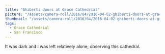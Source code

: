 ```yaml
---
title: "Ghiberti doors at Grace Cathedrial"
picture: "/assets/camera-roll/2016/04/2016-04-02-ghiberti-doors-at-grace-cathedral/20160402_050238483_iOS.jpg"
thumbnail: "/assets/camera-roll/2016/04/2016-04-02-ghiberti-doors-at-grace-cathedral/20160402_050238483_iOS-thumbnail.jpg"
tags:
  - Grace Cathedrial
  - San Francisco
---
```

It was dark and I was left relatively alone, observing this cathedral.
